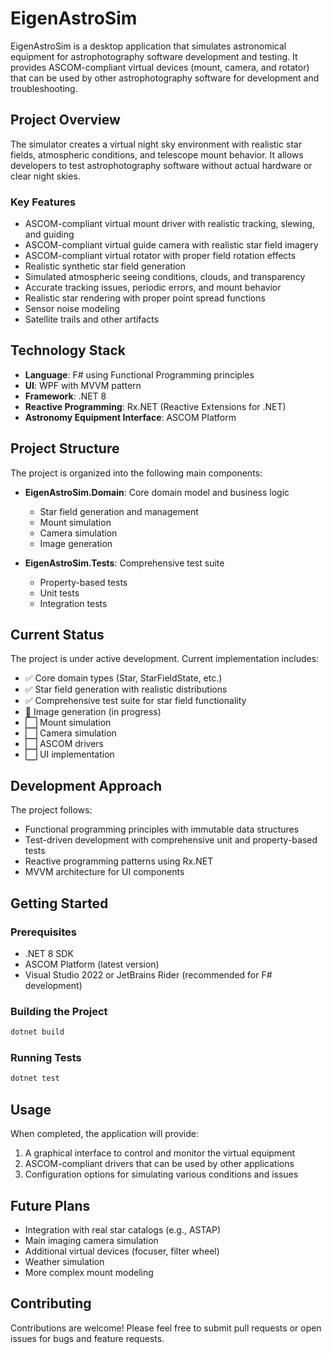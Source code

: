 # EigenAstroSim

EigenAstroSim is a desktop application that simulates astronomical equipment for astrophotography software development and testing. It provides ASCOM-compliant virtual devices (mount, camera, and rotator) that can be used by other astrophotography software for development and troubleshooting.

## Project Overview

The simulator creates a virtual night sky environment with realistic star fields, atmospheric conditions, and telescope mount behavior. It allows developers to test astrophotography software without actual hardware or clear night skies.

### Key Features

- ASCOM-compliant virtual mount driver with realistic tracking, slewing, and guiding
- ASCOM-compliant virtual guide camera with realistic star field imagery
- ASCOM-compliant virtual rotator with proper field rotation effects
- Realistic synthetic star field generation
- Simulated atmospheric seeing conditions, clouds, and transparency
- Accurate tracking issues, periodic errors, and mount behavior
- Realistic star rendering with proper point spread functions
- Sensor noise modeling
- Satellite trails and other artifacts

## Technology Stack

- **Language**: F# using Functional Programming principles
- **UI**: WPF with MVVM pattern
- **Framework**: .NET 8
- **Reactive Programming**: Rx.NET (Reactive Extensions for .NET)
- **Astronomy Equipment Interface**: ASCOM Platform

## Project Structure

The project is organized into the following main components:

- **EigenAstroSim.Domain**: Core domain model and business logic
  - Star field generation and management
  - Mount simulation
  - Camera simulation
  - Image generation
  
- **EigenAstroSim.Tests**: Comprehensive test suite
  - Property-based tests
  - Unit tests
  - Integration tests

## Current Status

The project is under active development. Current implementation includes:

- ✅ Core domain types (Star, StarFieldState, etc.)
- ✅ Star field generation with realistic distributions
- ✅ Comprehensive test suite for star field functionality
- 🔄 Image generation (in progress)
- ⬜ Mount simulation
- ⬜ Camera simulation
- ⬜ ASCOM drivers
- ⬜ UI implementation

## Development Approach

The project follows:

- Functional programming principles with immutable data structures
- Test-driven development with comprehensive unit and property-based tests
- Reactive programming patterns using Rx.NET
- MVVM architecture for UI components

## Getting Started

### Prerequisites

- .NET 8 SDK
- ASCOM Platform (latest version)
- Visual Studio 2022 or JetBrains Rider (recommended for F# development)

### Building the Project

```bash
dotnet build
```

### Running Tests

```bash
dotnet test
```

## Usage

When completed, the application will provide:

1. A graphical interface to control and monitor the virtual equipment
2. ASCOM-compliant drivers that can be used by other applications
3. Configuration options for simulating various conditions and issues

## Future Plans

- Integration with real star catalogs (e.g., ASTAP)
- Main imaging camera simulation
- Additional virtual devices (focuser, filter wheel)
- Weather simulation
- More complex mount modeling

## Contributing

Contributions are welcome! Please feel free to submit pull requests or open issues for bugs and feature requests.
